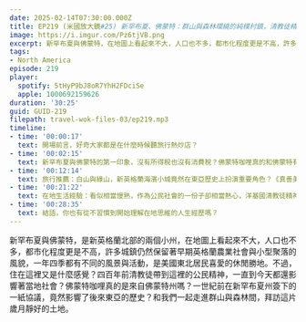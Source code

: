 ```yaml
---
date: 2025-02-14T07:30:00.000Z
title: EP219 (米國放大鏡#25) 新罕布夏、佛蒙特：群山與森林環繞的純樸村鎮，清教徒精神與草根民主的實踐場域
image: https://i.imgur.com/Pz6tjVB.png
excerpt: 新罕布夏與佛蒙特，在地圖上看起來不大，人口也不多，都市化程度更是不高，許多城鎮仍然保留著早期英格蘭農業社會與小型聚落的風貌，一年四季都有不同的風景與活動，是美國東北居民喜愛的休閒勝地。
tags:
- North America
episode: 219
player:
  spotify: 5tHyP9bJ8oR7YhH2FDciSe
  apple: 1000692159626
duration: '30:25'
guid: GUID-219
filepath: travel-wok-files-03/ep219.mp3
timeline:
- time: '00:00:17'
  text: 開場前言，好奇大家都是在什麼時候聽旅行熱炒店？
- time: '00:02:15'
  text: 新罕布夏與佛蒙特的第一印象，沒有所得稅也沒有消費稅？佛蒙特咖哩真的和佛蒙特有關嗎？
- time: '00:12:14'
  text: 旅行推薦：白山與綠山，新英格蘭海濱小城竟然在東亞歷史上扮演重要角色？《真善美》中的主角家庭最後定居在佛蒙特？
- time: '00:21:22'
  text: 在地生活經驗：看似相當慢熟，作為公民社會的一份子卻相當熱心，洋基國清教徒精神的四百年傳承
- time: '00:28:35'
  text: 結語，你也有從不習慣到開始理解在地思維的人生經歷嗎？
---
```

新罕布夏與佛蒙特，是新英格蘭北部的兩個小州，在地圖上看起來不大，人口也不多，都市化程度更是不高，許多城鎮仍然保留著早期英格蘭農業社會與小型聚落的風貌，一年四季都有不同的風景與活動，是美國東北居民喜愛的休閒勝地。不過，住在這裡又是什麼感覺？四百年前清教徒帶到這裡的公民精神，一直到今天都還影響著當地社會？佛蒙特咖哩真的是來自佛蒙特州嗎？一世紀前在新罕布夏州簽下的一紙協議，竟然影響了後來東亞的歷史？和我們一起走進群山與森林間，拜訪這片歲月靜好的土地。
